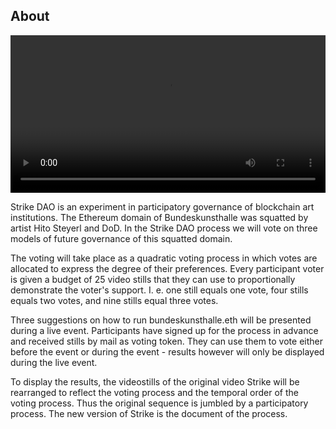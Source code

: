 ## About

<video preload="metadata" autoplay controls loop src="https://strikedao.s3.eu-central-1.amazonaws.com/original.mp4" type="video/mp4" width="100%"></video>

Strike DAO is an experiment in participatory governance of blockchain art
institutions. The Ethereum domain of Bundeskunsthalle was squatted by
artist Hito Steyerl and DoD. In the Strike DAO process we will vote on
three models of future governance of this squatted domain.

The voting will take place as a quadratic voting process in which votes
are allocated to express the degree of their preferences. Every
participant voter is given a budget of 25 video stills that they can use
to proportionally demonstrate the voter's support. I. e. one still equals
one vote, four stills equals two votes, and nine stills equal three
votes.

Three suggestions on how to run bundeskunsthalle.eth will be presented during a
live event. Participants have signed up for the process in advance and received
stills by mail as voting token. They can use them to vote either before the
event or during the event - results however will only be displayed during the
live event.

To display the results, the videostills of the original video Strike will be
rearranged to reflect the voting process and the temporal order of the voting
process. Thus the original sequence is jumbled by a participatory process. The
new version of Strike is the document of the process.
